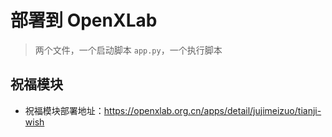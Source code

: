 # 部署到 OpenXLab

> 两个文件，一个启动脚本 `app.py`，一个执行脚本

## 祝福模块

- 祝福模块部署地址：https://openxlab.org.cn/apps/detail/jujimeizuo/tianji-wish
